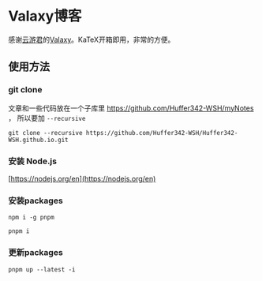 # Valaxy博客

感谢[云游君](https://github.com/YunYouJun)的[Valaxy](https://github.com/YunYouJun/valaxy)。KaTeX开箱即用，非常的方便。


## 使用方法

### git clone
文章和一些代码放在一个子库里 https://github.com/Huffer342-WSH/myNotes ， 所以要加 ```--recursive```

```shell
git clone --recursive https://github.com/Huffer342-WSH/Huffer342-WSH.github.io.git
```

### 安装 Node.js

[https://nodejs.org/en](https://nodejs.org/en)

### 安装packages

```shell
npm i -g pnpm
```

```shell
pnpm i
```

### 更新packages


```shell
pnpm up --latest -i
```
